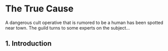 # The True Cause

A dangerous cult operative that is rumored to be a human has been spotted near town. The guild turns to some experts on the subject...

## 1. Introduction
